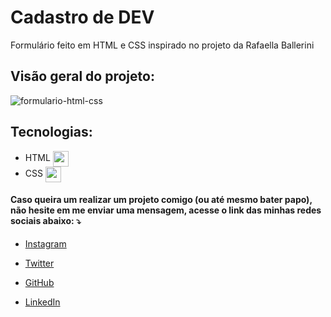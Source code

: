 # Cadastro de DEV

Formulário feito em HTML e CSS inspirado no projeto da Rafaella Ballerini 

## Visão geral do projeto:
![formulario-html-css](https://user-images.githubusercontent.com/70456452/161429095-bc29da18-9960-43ca-8b37-50987916be30.jpg)

## Tecnologias:

- HTML <img align="center" height="25" src="https://cdn-icons-png.flaticon.com/512/732/732212.png">
- CSS <img align="center" height="25" src="https://cdn4.iconfinder.com/data/icons/iconsimple-programming/512/css-512.png">

#### Caso queira um  realizar um projeto comigo (ou até mesmo bater papo), não hesite em me enviar uma mensagem, acesse o link das minhas redes sociais abaixo: ⤵️

- [Instagram](instagram.com/celycodes)

- [Twitter](twitter.com/ceIenny)

- [GitHub](https://github.com/celenny)

- [LinkedIn](https://www.linkedin.com/in/celenny)

